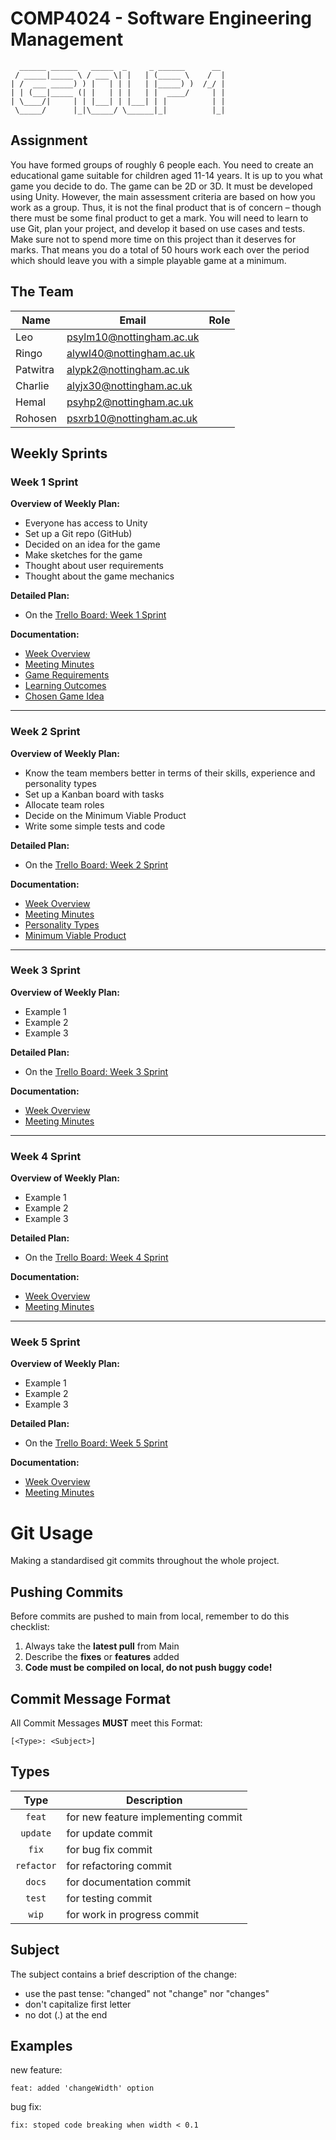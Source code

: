 # COMP4024 - Software Engineering Management 

```
  ______ ______   _____  _     _ ______      __ 
 / _____|_____ \ / ___ \| |   | (_____ \    /  |
| /  ___ _____) ) |   | | |   | |_____) )  /_/ |
| | (___|_____ (| |   | | |   | |  ____/     | |
| \____/|     | | |___| | |___| | |          | |
 \_____/      |_|\_____/ \______|_|          |_|
```



## Assignment
You have formed groups of roughly 6 people each. You need to create an
educational game suitable for children aged 11-14 years. It is up to you what
game you decide to do. The game can be 2D or 3D. It must be developed
using Unity. However, the main assessment criteria are based on how you
work as a group. Thus, it is not the final product that is of concern – though
there must be some final product to get a mark. You will need to learn to use
Git, plan your project, and develop it based on use cases and tests. Make
sure not to spend more time on this project than it deserves for marks. That
means you do a total of 50 hours work each over the period which should
leave you with a simple playable game at a minimum. 

## The Team

| Name     | Email                    | Role |
|----------|--------------------------|------|
|Leo       | psylm10@nottingham.ac.uk |      |
|Ringo     | alywl40@nottingham.ac.uk |      |
|Patwitra  | alypk2@nottingham.ac.uk  |      |
|Charlie   | alyjx30@nottingham.ac.uk |      |
|Hemal     | psyhp2@nottingham.ac.uk  |      |
|Rohosen   | psxrb10@nottingham.ac.uk |      |
                                

## Weekly Sprints

### Week 1 Sprint
**Overview of Weekly Plan:**
- Everyone has access to Unity
- Set up a Git repo (GitHub)
- Decided on an idea for the game 
- Make sketches for the game
- Thought about user requirements
- Thought about the game mechanics

**Detailed Plan:**
- On the [Trello Board: Week 1 Sprint](https://trello.com/b/bZQf9yUQ/week-1-sprint)

**Documentation:**
- [Week Overview](weekly-reports/week1/week1-Overview.md)
- [Meeting Minutes](weekly-reports/week1/week1-Meeting.md)
- [Game Requirements](weekly-reports/week1/week1-Requirements.md)
- [Learning Outcomes](weekly-reports/week1/week1-LearningOutcomes.md)
- [Chosen Game Idea](weekly-reports/week1/week1-FinalGameIdea.md)

---

### Week 2 Sprint
**Overview of Weekly Plan:**

-   Know the team members better in terms of their skills, experience and personality types
-   Set up a Kanban board with tasks
-   Allocate team roles
-   Decide on the Minimum Viable Product
-   Write some simple tests and code

**Detailed Plan:**
- On the [Trello Board: Week 2 Sprint](https://trello.com/b/bZQf9yUQ/week-2-sprint)

**Documentation:**
- [Week Overview](weekly-reports/week2/week2-Overview.md)
- [Meeting Minutes](weekly-reports/week2/week2-Meeting.md)
- [Personality Types](weekly-reports/week2/week2-Personality.md)
- [Minimum Viable Product](weekly-reports/week2/week2-MVP.md)

---

### Week 3 Sprint
**Overview of Weekly Plan:**
- Example 1
- Example 2
- Example 3 


**Detailed Plan:**
- On the [Trello Board: Week 3 Sprint](https://trello.com/b/bZQf9yUQ/week-3-sprint)

**Documentation:**
- [Week Overview](weekly-reports/week3/week3-Overview.md)
- [Meeting Minutes](weekly-reports/week3/week3-Meeting.md)

---

### Week 4 Sprint
**Overview of Weekly Plan:**
- Example 1
- Example 2
- Example 3 

**Detailed Plan:**
- On the [Trello Board: Week 4 Sprint](https://trello.com/b/bZQf9yUQ/week-4-sprint)

**Documentation:**
- [Week Overview](weekly-reports/week4/week4-Overview.md)
- [Meeting Minutes](weekly-reports/week4/week4-Meeting.md)

---

### Week 5 Sprint
**Overview of Weekly Plan:**
- Example 1
- Example 2
- Example 3 

**Detailed Plan:**
- On the [Trello Board: Week 5 Sprint](https://trello.com/b/bZQf9yUQ/week-5-sprint)

**Documentation:**
- [Week Overview](weekly-reports/week5/week5-Overview.md)
- [Meeting Minutes](weekly-reports/week5/week5-Meeting.md)


# Git Usage

Making a standardised git commits throughout the whole project.

## Pushing Commits
Before commits are pushed to main from local, remember to do this checklist:
1. Always take the **latest pull** from Main 
2. Describe the **fixes** or **features** added
3. **Code must be compiled on local, do not push buggy code!**


## Commit Message Format
All Commit Messages **MUST** meet this Format:

```
[<Type>: <Subject>]
```


## Types

| Type          | Description |
|:-------------:|-------------|
| `feat`        | for new feature implementing commit |
| `update`      | for update commit |
| `fix`         | for bug fix commit |
| `refactor`    | for refactoring commit |
| `docs`        | for documentation commit |
| `test`        | for testing commit |
| `wip`         | for work in progress commit |


## Subject
The subject contains a brief description of the change:

* use the past tense: "changed" not "change" nor "changes"
* don't capitalize first letter
* no dot (.) at the end


## Examples

new feature:
```
feat: added 'changeWidth' option
```

bug fix:
```
fix: stoped code breaking when width < 0.1
```



